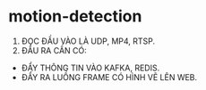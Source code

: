 # motion-detection

1. ĐỌC ĐẦU VÀO LÀ UDP, MP4, RTSP.
2. ĐẦU RA CẦN CÓ:
- ĐẨY THÔNG TIN VÀO KAFKA, REDIS.
- ĐẨY RA LUỒNG FRAME CÓ HÌNH VẼ LÊN WEB.
